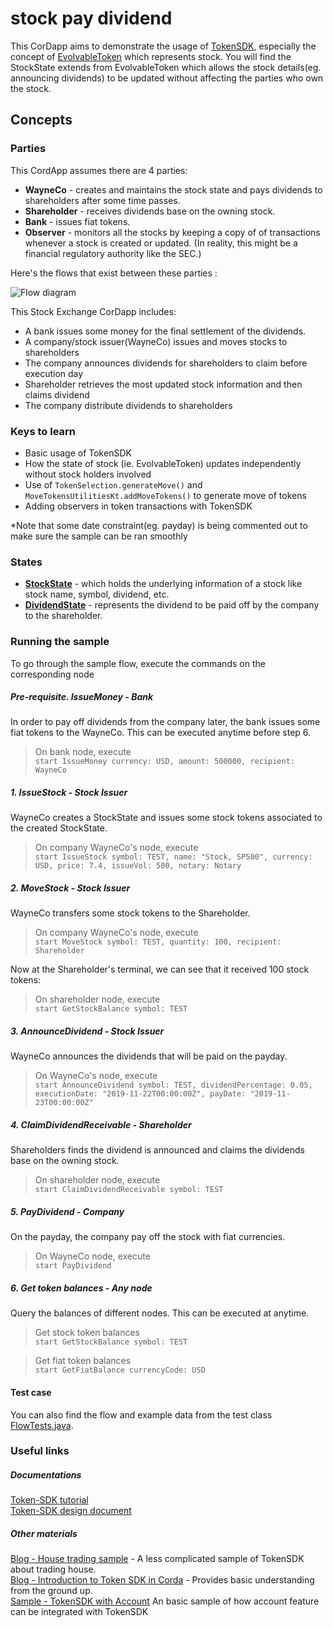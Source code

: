 # stock pay dividend

This CorDapp aims to demonstrate the usage of [TokenSDK](https://training.corda.net/libraries/tokens-sdk/), especially the concept of [EvolvableToken](https://training.corda.net/libraries/tokens-sdk/#evolvabletokentype) which represents stock.
You will find the StockState extends from EvolvableToken which allows the stock details(eg. announcing dividends) to be updated without affecting the parties who own the stock.

## Concepts

### Parties

This CordApp assumes there are 4 parties:

* **WayneCo** - creates and maintains the stock state and pays dividends to shareholders after some time passes.
* **Shareholder** - receives dividends base on the owning stock.
* **Bank** - issues fiat tokens.
* **Observer** - monitors all the stocks by keeping a copy of of transactions whenever a stock is created or updated. (In reality, this might be a financial regulatory authority like the SEC.)


Here's the flows that exist between these parties :

![Flow diagram](./diagrams/FlowDiagram2.png)


This Stock Exchange CorDapp includes:
* A bank issues some money for the final settlement of the dividends.
* A company/stock issuer(WayneCo) issues and moves stocks to shareholders
* The company announces dividends for shareholders to claim before execution day
* Shareholder retrieves the most updated stock information and then claims dividend
* The company distribute dividends to shareholders

### Keys to learn
* Basic usage of TokenSDK
* How the state of stock (ie. EvolvableToken) updates independently without stock holders involved 
* Use of `TokenSelection.generateMove()` and `MoveTokensUtilitiesKt.addMoveTokens()` to generate move of tokens
* Adding observers in token transactions with TokenSDK 

*Note that some date constraint(eg. payday) is being commented out to make sure the sample can be ran smoothly  

### States
* **[StockState](./contracts/src/main/kotlin/net/corda/samples/stockpaydividend/states/StockState.kt)** -
which holds the underlying information of a stock like stock name, symbol, dividend, etc.  
* **[DividendState](./contracts/src/main/kotlin/net/corda/samples/stockpaydividend/states/DividendState.kt)** -
represents the dividend to be paid off by the company to the shareholder. 


### Running the sample
To go through the sample flow, execute the commands on the corresponding node  

##### Pre-requisite. IssueMoney - Bank
In order to pay off dividends from the company later, the bank issues some fiat tokens to the WayneCo.
This can be executed anytime before step 6. 
>On bank node, execute <br>`start IssueMoney currency: USD, amount: 500000, recipient: WayneCo`

##### 1. IssueStock - Stock Issuer
WayneCo creates a StockState and issues some stock tokens associated to the created StockState.
>On company WayneCo's node, execute <br>`start IssueStock symbol: TEST, name: "Stock, SP500", currency: USD, price: 7.4, issueVol: 500, notary: Notary`

##### 2. MoveStock - Stock Issuer
WayneCo transfers some stock tokens to the Shareholder.
>On company WayneCo's node, execute <br>`start MoveStock symbol: TEST, quantity: 100, recipient: Shareholder`

Now at the Shareholder's terminal, we can see that it received 100 stock tokens:
>On shareholder node, execute <br>`start GetStockBalance symbol: TEST`

##### 3. AnnounceDividend - Stock Issuer
WayneCo announces the dividends that will be paid on the payday.
>On WayneCo's node, execute <br>`start AnnounceDividend symbol: TEST, dividendPercentage: 0.05, executionDate: "2019-11-22T00:00:00Z", payDate: "2019-11-23T00:00:00Z"`

##### 4. ClaimDividendReceivable - Shareholder
Shareholders finds the dividend is announced and claims the dividends base on the owning stock. 
>On shareholder node, execute <br>`start ClaimDividendReceivable symbol: TEST`

##### 5. PayDividend - Company
On the payday, the company pay off the stock with fiat currencies.
>On WayneCo node, execute <br>`start PayDividend`

##### 6. Get token balances - Any node
Query the balances of different nodes. This can be executed at anytime.
> Get stock token balances 
<br>`start GetStockBalance symbol: TEST`

>Get fiat token balances
<br>`start GetFiatBalance currencyCode: USD`

#### Test case
You can also find the flow and example data from the test class [FlowTests.java](workflows/src/test/java/net/corda/examples/stockpaydividend/FlowTests.java).
 
### Useful links
##### Documentations
[Token-SDK tutorial](https://github.com/corda/token-sdk/blob/master/docs/DvPTutorial.md)
<br>
[Token-SDK design document](https://github.com/corda/token-sdk/blob/95b7bac668c68f3108bca2c50f4f926d147ee763/design/design.md#evolvabletokentype)

##### Other materials
[Blog - House trading sample](https://medium.com/corda/lets-create-some-tokens-5e7f94c39d13) - 
A less complicated sample of TokenSDK about trading house.
<br>
[Blog - Introduction to Token SDK in Corda](https://medium.com/corda/introduction-to-token-sdk-in-corda-9b4dbcf71025) -
Provides basic understanding from the ground up.
<br>
[Sample - TokenSDK with Account](https://github.com/corda/accounts/tree/master/examples/tokens-integration-test)
An basic sample of how account feature can be integrated with TokenSDK

